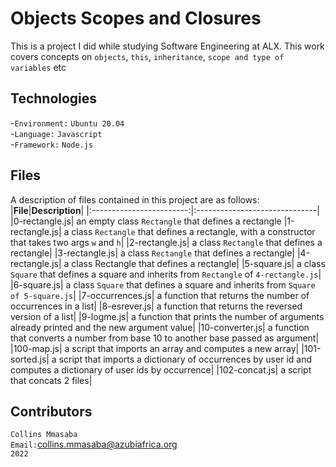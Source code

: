 # Objects Scopes and Closures
This is a project I did while studying Software Engineering at ALX. This work covers concepts on `objects`, `this`, `inheritance`, `scope and type of variables` etc<br/>

## Technologies
-`Environment:` `Ubuntu 20.04`<br/>
-`Language:` `Javascript`<br/>
-`Framework:` `Node.js`<br/>

## Files
A description of files contained in this project are as follows:<br/>
|**File**|**Description**|
|:------------------------:|:------------------------------|
|0-rectangle.js| an empty class `Rectangle` that defines a rectangle
|1-rectangle.js| a class `Rectangle` that defines a rectangle, with a constructor that takes two args `w` and `h`|
|2-rectangle.js| a class `Rectangle` that defines a rectangle|
|3-rectangle.js|  a class `Rectangle` that defines a rectangle|
|4-rectangle.js| a class Rectangle that defines a rectangle|
|5-square.js| a class `Square` that defines a square and inherits from `Rectangle` of `4-rectangle.js`|
|6-square.js| a class `Square` that defines a square and inherits from `Square of 5-square.js`|
|7-occurrences.js| a function that returns the number of occurrences in a list|
|8-esrever.js| a function that returns the reversed version of a list|
|9-logme.js| a function that prints the number of arguments already printed and the new argument value|
|10-converter.js| a function that converts a number from base 10 to another base passed as argument|
|100-map.js| a script that imports an array and computes a new array|
|101-sorted.js| a script that imports a dictionary of occurrences by user id and computes a dictionary of user ids by occurrence|
|102-concat.js| a script that concats 2 files|


## Contributors
`Collins Mmasaba`<br/>
`Email:`<collins.mmasaba@azubiafrica.org><br/>
`2022`
